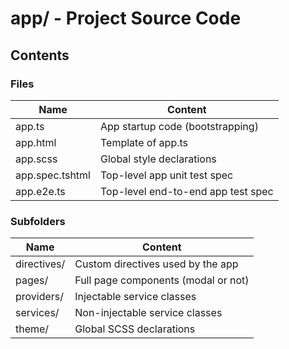 # app/ - Project Source Code

## Contents

### Files

| Name            | Content                            |
|-----------------|------------------------------------|
| app.ts          | App startup code (bootstrapping)   |
| app.html        | Template of app.ts                 |
| app.scss        | Global style declarations          |
| app.spec.tshtml | Top-level app unit test spec       |
| app.e2e.ts      | Top-level end-to-end app test spec |

### Subfolders

| Name        | Content                             |
|-------------|-------------------------------------|
| directives/ | Custom directives used by the app   |
| pages/      | Full page components (modal or not) |
| providers/  | Injectable service classes          |
| services/   | Non-injectable service classes      |
| theme/      | Global SCSS declarations            |
